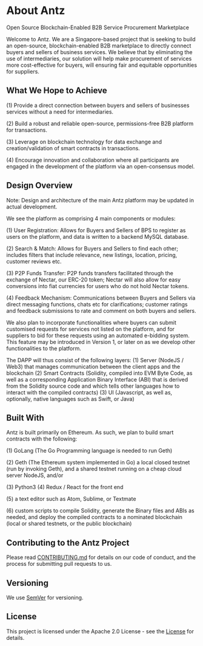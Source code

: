 # About Antz
Open Source Blockchain-Enabled B2B Service Procurement Marketplace

Welcome to Antz. We are a Singapore-based project that is seeking to build an open-source, blockchain-enabled B2B marketplace to directly connect buyers and sellers of business services. We believe that by eliminating the use of intermediaries, our solution will help make procurement of services more cost-effective for buyers, will ensuring fair and equitable opportunities for suppliers. 

## What We Hope to Achieve
(1) Provide a direct connection between buyers and sellers of businesses services without a need for intermediaries.

(2) Build a robust and reliable open-source, permissions-free B2B platform for transactions.

(3) Leverage on blockchain technology for data exchange and creation/validation of smart contracts in transactions.

(4) Encourage innovation and collaboration where all participants are engaged in the development of the platform via an open-consensus model.

## Design Overview
Note: Design and architecture of the main Antz platform may be updated in actual development. 

We see the platform as comprising 4 main components or modules:

(1) User Registration: Allows for Buyers and Sellers of BPS to register as users on the platform, and data is written to a backend MySQL database.

(2) Search & Match: Allows for Buyers and Sellers to find each other; includes filters that include relevance, new listings, location, pricing, customer reviews etc.

(3) P2P Funds Transfer: P2P funds transfers facilitated through the exchange of Nectar, our ERC-20 token; Nectar will also allow for easy conversions into fiat currencies for users who do not hold Nectar tokens.

(4) Feedback Mechanism: Communications between Buyers and Sellers via direct messaging functions, chats etc for clarifications; customer ratings and feedback submissions to rate and comment on both buyers and sellers. 

We also plan to incorporate functionalities where buyers can submit customised requests for services not listed on the platform, and for suppliers to bid for these requests using an automated e-bidding system. This feature may be introduced in Version 1, or later on as we develop other functionalities to the platform.

The DAPP will thus consist of the following layers:
(1) Server (NodeJS / Web3) that manages communication between the client apps and the blockchain
(2) Smart Contracts (Solidity, compiled into EVM Byte Code, as well as a corresponding Application Binary Interface (ABI) that is derived from the Solidity source code and which tells other languages how to interact with the compiled contracts)
(3) UI (Javascript, as well as, optionally, native languages such as Swift, or Java)


## Built With
Antz is built primarily on Ethereum. As such, we plan to build smart contracts with the following:

(1) GoLang (The Go Programming language is needed to run Geth)

(2) Geth (The Ethereum system implemented in Go)
a local closed testnet (run by invoking Geth), and a shared testnet running on a cheap cloud server
NodeJS, and/or

(3) Python3
(4) Redux / React for the front end

(5) a text editor such as Atom, Sublime, or Textmate 

(6) custom scripts to compile Solidity, generate the Binary files and ABIs as needed, and deploy the compiled contracts to a nominated blockchain (local or shared testnets, or the public blockchain)


## Contributing to the Antz Project
Please read [CONTRIBUTING.md](https://github.com/AntzProject/Platform/blob/master/CONTRIBUTING.md) for details on our code of conduct, and the process for submitting pull requests to us.

## Versioning
We use [SemVer](http://semver.org/) for versioning. 

## License
This project is licensed under the Apache 2.0 License - see the [License](https://github.com/AntzProject/B2B-Platform-Build/blob/master/LICENSE) for details.
